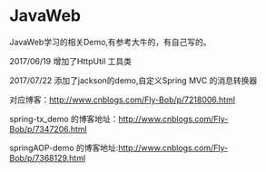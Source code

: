 # JavaWeb
JavaWeb学习的相关Demo,有参考大牛的，有自己写的。


2017/06/19
增加了HttpUtil 工具类

2017/07/22
添加了jackson的demo,自定义Spring MVC 的消息转换器

对应博客：http://www.cnblogs.com/Fly-Bob/p/7218006.html

spring-tx_demo 的博客地址：http://www.cnblogs.com/Fly-Bob/p/7347206.html

springAOP-demo 的博客地址:http://www.cnblogs.com/Fly-Bob/p/7368129.html
